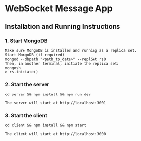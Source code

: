# WebSocket Message App

## Installation and Running Instructions

### 1. Start MongoDB
```
Make sure MongoDB is installed and running as a replica set.
Start MongoDB (if required)
mongod --dbpath "<path_to_data>" --replSet rs0
Then, in another terminal, initiate the replica set:
mongosh
> rs.initiate()
```
### 2. Start the server
```
cd server && npm install && npm run dev

The server will start at http://localhost:3001
```
### 3. Start the client
```
cd client && npm install && npm start

The client will start at http://localhost:3000
```
